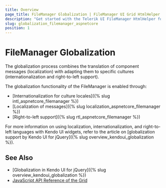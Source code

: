 ```yaml
---
title: Overview
page_title: FileManager Globalization | FileManager UI Grid HtmlHelper for ASP.NET Core
description: "Get started with the Telerik UI FileManager HtmlHelper for ASP.NET Core and learn about the globalization options it supports."
slug: globalization_filemanager_aspnetcore
position: 1
---
```


# FileManager Globalization

The globalization process combines the translation of component messages (localization) with adapting them to specific cultures (internationalization and right-to-left support).

The globalization functionality of the FileManager is enabled through:
* [Internationalization for culture locales]({% slug intl_aspnetcore_filemanager %})
* [Localization of messages]({% slug localization_aspnetcore_filemanager %})
* [Right-to-left support]({% slug rtl_aspnetcore_filemanager %})

For more information on using localization, internationalization, and right-to-left languages with Kendo UI widgets, refer to the article on [globalization support by Kendo UI for jQuery]({% slug overview_kendoui_globalization %}).

## See Also

<!-- * [Localization Support by the Grid (Demo)](https://demos.telerik.com/kendo-ui/filemanager/localization) -->
<!-- * [RTL Support by the Grid (Demo)](https://demos.telerik.com/kendo-ui/grid/right-to-left-support) -->
* [Globalization in Kendo UI for jQuery]({% slug overview_kendoui_globalization %})
* [JavaScript API Reference of the Grid](/api/javascript/ui/grid)

